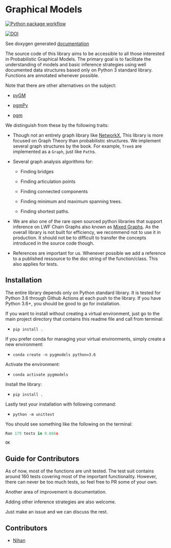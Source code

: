 # Graphical Models

[![Python package workflow ](https://github.com/D-K-E/graphical-models/actions/workflows/python-package.yml/badge.svg?branch=master)](https://github.com/D-K-E/graphical-models/actions/workflows/python-package.yml)


[![DOI](https://zenodo.org/badge/321839625.svg)](https://zenodo.org/badge/latestdoi/321839625)

See doxygen generated [documentation](https://viva-lambda.github.io/graphical-models/)


The source code of this library aims to be accessible to all those interested
in Probabilistic Graphical Models. The primary goal is to facilitate the
understanding of models and basic inference strategies using well documented
data structures based only on Python 3 standard library. Functions are
annotated whenever possible.

Note that there are other alternatives on the subject:

- [pyGM](https://github.com/ihler/pyGM)

- [pgmPy](https://github.com/indapa/pgmPy)

- [pgm](https://github.com/paulorauber/pgm)

We distinguish from these by the following traits:

- Though not an entirely graph library like [NetworkX](https://networkx.org/),
  This library is more focused on Graph Theory than probabilistic structures.
  We implement several graph structures by the book. For example, `Tree`s are
  implemented as a `Graph`, just like `Path`s.

- Several graph analysis algorithms for:

    - Finding bridges

    - Finding articulation points

    - Finding connected components

    - Finding minimum and maximum spanning trees.
    
    - Finding shortest paths.

- We are also one of the rare open sourced python libraries that support
  inference on LWF Chain Graphs also known as [Mixed
  Graphs](https://en.wikipedia.org/wiki/Mixed_graph). As the overall library
  is not built for efficiency, we recommend not to use it in production. It
  should not be to difficult to transfer the concepts introduced in the source
  code though.

- References are important for us. Whenever possible we add a reference to a
  published ressource to the doc string of the function/class. This also
  applies for tests.


## Installation

The entire library depends only on Python standard library. It is tested for
Python 3.6 through Github Actions at each push to the library. If you have
Python 3.6+, you should be good to go for installation.


If you want to install without creating a virtual environment, just go to the
main project directory that contains this readme file and call from terminal:

- `pip install .`


If you prefer conda for managing your virtual environments, simply create a
new environment:

- `conda create -n pygmodels python=3.6`

Activate the environment:

- `conda activate pygmodels`

Install the library:

- `pip install .`

Lastly test your installation with following command:

- `python -m unittest`

You should see something like the following on the terminal:

```python
Ran 179 tests in 0.666s

OK
```


## Guide for Contributors

As of now, most of the functions are unit tested. The test suit contains
around 160 tests covering most of the important functionality. However, there
can never be too much tests, so feel free to PR some of your own.

Another area of improvement is documentation.

Adding other inference strategies are also welcome.

Just make an issue and we can discuss the rest.

## Contributors

- [Nihan](https://github.com/comecloseridontbyte)

